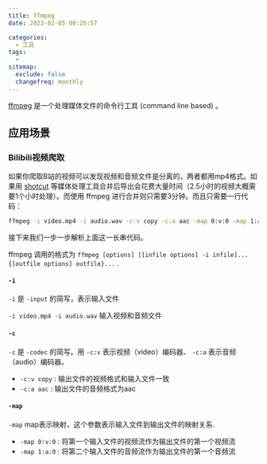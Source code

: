 ```yaml
---
title: ffmpeg
date: 2023-02-05 00:25:57

categories:
  - 工具
tags:
  - 
sitemap:
  exclude: false
  changefreq: monthly
---
```



[ffmpeg](https://ffmpeg.org/) 是一个处理媒体文件的命令行工具 (command line based) 。

## 应用场景

### Bilibili视频爬取

如果你爬取B站的视频可以发现视频和音频文件是分离的，两者都用mp4格式。如果用 [shotcut](https://shotcut.org/) 等媒体处理工具合并后导出会花费大量时间（2.5小时的视频大概需要1个小时处理）。而使用 ffmpeg 进行合并则只需要3分钟。而且只需要一行代码：

```bash
ffmpeg -i video.mp4 -i audio.wav -c:v copy -c:a aac -map 0:v:0 -map 1:a:0 output.mp4
```

接下来我们一步一步解析上面这一长串代码。

ffmpeg 调用的格式为 `ffmpeg [options] [[infile options] -i infile]... {[outfile options] outfile}...` .

#### `-i` 

`-i` 是 `-input` 的简写，表示输入文件

`-i video.mp4 -i audio.wav` 输入视频和音频文件

#### `-c`

`-c` 是 `-codec` 的简写。用 `-c:v` 表示视频（video）编码器、 `-c:a` 表示音频（audio）编码器。

- `-c:v copy` : 输出文件的视频格式和输入文件一致
- `-c:a aac` : 输出文件的音频格式为aac

#### `-map`

`-map` map表示映射，这个参数表示输入文件到输出文件的映射关系.

- `-map 0:v:0` : 将第一个输入文件的视频流作为输出文件的第一个视频流
- `-map 1:a:0` : 将第二个输入文件的音频流作为输出文件的第一个音频流

